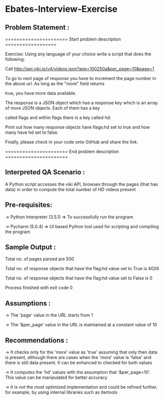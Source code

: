 # Ebates-Interview-Exercise

Problem Statement :
-----------------

====================== Start problem description ==================

Exercise: Using any language of your choice write a script that does the following:

Call http://api.viki.io/v4/videos.json?app=100250a&per_page=10&page=1

To go to next page of response you have to increment the page number in the above url. As long as the "more" field returns 

true, you have more data available.

The response is a JSON object which has a response key which is an array of more JSON objects. Each of them has a key 

called flags and within flags there is a key called hd.

Print out how many response objects have flags:hd set to true and how many have hd set to false.

Finally, please check in your code onto GitHub and share the link.

====================== End problem description ======================

Interpreted QA Scenario :
-----------------------

A Python script accesses the viki API, browses through the pages (that has data) in order to compute the total number of HD videos present

Pre-requisites:
--------------

-> Python Interpreter (3.5.1) => To successfully run the program

-> Pycharm (5.0.4) => UI based Python tool used for scripting and compiling the program

Sample Output :
-------------

Total no. of pages parsed are
500

Total no. of response objects that have the flag:hd value set to True is
4026

Total no. of response objects that have the flag:hd value set to False is
0

Process finished with exit code 0

Assumptions :
-----------

-> The 'page' value in the URL starts from 1

-> The '&per_page' value in the URL is maintained at a constant value of 10

Recommendations  :
---------------

-> It checks only for the 'more' value as 'true' assuming that only then data is present, although there are cases when the 'more' value is 'false' and there is still data present. It can be enhanced to checked for both values

-> It computes the 'hd' values with the assumption that '&per_page=10'. This value can be manipulated for better accuracy

-> It is not the most optimized implementation and could be refined further, for example, by using internal libraries such as itertools
